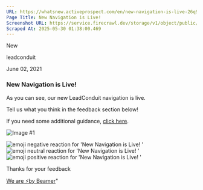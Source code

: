 ```yaml
---
URL: https://whatsnew.activeprospect.com/en/new-navigation-is-live-26q9YiTpO
Page Title: New Navigation is Live! 
Screenshot URL: https://service.firecrawl.dev/storage/v1/object/public/media/screenshot-df476c74-02af-4bd5-9ad6-e4235c94a922.png
Scraped At: 2025-05-30 01:38:00.469
---
```

New






leadconduit



June 02, 2021

### New Navigation is Live!

As you can see, our new LeadConduit navigation is live.

Tell us what you think in the feedback section below!

If you need some additional guidance, [click here](https://community.activeprospect.com/posts/4312063-leadconduit-new-navigation).

![Image #1](https://app.getbeamer.com/pictures?id=147596-77-977-9L--_vQxX77-9LQDvv73vv71STQ1NPDnvv70F77-9O--_vTHvv70AORrvv73vv71EHO-_vQ..&v=4)

![emoji negative reaction for 'New Navigation is Live! '](https://app.getbeamer.com/images/emojiNeg.svg)![emoji neutral reaction for 'New Navigation is Live! '](https://app.getbeamer.com/images/emojiNeut.svg)![emoji positive reaction for 'New Navigation is Live! '](https://app.getbeamer.com/images/emojiPos.svg)

Thanks for your feedback

[We are ⚡by Beamer](https://www.getbeamer.com/?ref=watermark_MErKJCnu12412_public&company=ActiveProspect&watermarkRef=powered&utm_term=MErKJCnu12412&utm_content=ActiveProspect&utm_source=standalone&utm_medium=footer&utm_campaign=powered)"

